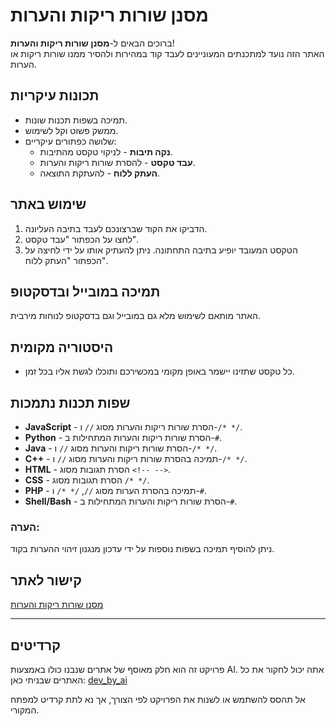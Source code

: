 # מסנן שורות ריקות והערות

ברוכים הבאים ל-**מסנן שורות ריקות והערות**!  
האתר הזה נועד למתכנתים המעוניינים לעבד קוד במהירות ולהסיר ממנו שורות ריקות או הערות. 

## תכונות עיקריות

- תמיכה בשפות תכנות שונות.
- ממשק פשוט וקל לשימוש.
- שלושה כפתורים עיקריים:
  - **נקה תיבות** - לניקוי טקסט מהתיבות.
  - **עבד טקסט** - להסרת שורות ריקות והערות.
  - **העתק ללוח** - להעתקת התוצאה.

## שימוש באתר

1. הדביקו את הקוד שברצונכם לעבד בתיבה העליונה.
2. לחצו על הכפתור "עבד טקסט".
3. הטקסט המעובד יופיע בתיבה התחתונה. ניתן להעתיק אותו על ידי לחיצה על הכפתור "העתק ללוח".

## תמיכה במובייל ובדסקטופ

האתר מותאם לשימוש מלא גם במובייל וגם בדסקטופ לנוחות מירבית.

## היסטוריה מקומית

- כל טקסט שתזינו יישמר באופן מקומי במכשירכם ותוכלו לגשת אליו בכל זמן.

## שפות תכנות נתמכות

- **JavaScript** - הסרת שורות ריקות והערות מסוג `//` ו-`/* */`.
- **Python** - הסרת שורות ריקות והערות המתחילות ב-`#`.
- **Java** - הסרת שורות ריקות והערות מסוג `//` ו-`/* */`.
- **C++** - תמיכה בהסרת שורות ריקות והערות מסוג `//` ו-`/* */`.
- **HTML** - הסרת תגובות מסוג `<!-- -->`.
- **CSS** - הסרת תגובות מסוג `/* */`.
- **PHP** - תמיכה בהסרת הערות מסוג `//`, `/* */` ו-`#`.
- **Shell/Bash** - הסרת שורות ריקות והערות המתחילות ב-`#`.

### הערה:
ניתן להוסיף תמיכה בשפות נוספות על ידי עדכון מנגנון זיהוי ההערות בקוד.

## קישור לאתר

[מסנן שורות ריקות והערות](https://devbyai.github.io/ClearCode/)

---
## קרדיטים

פרויקט זה הוא חלק מאוסף של אתרים שנבנו כולו באמצעות AI.
אתה יכול לחקור את כל האתרים שבניתי כאן:
[dev_by_ai](https://linktr.ee/dev_by_ai)

אל תהסס להשתמש או לשנות את הפרויקט לפי הצורך, אך נא לתת קרדיט למפתח המקורי.
